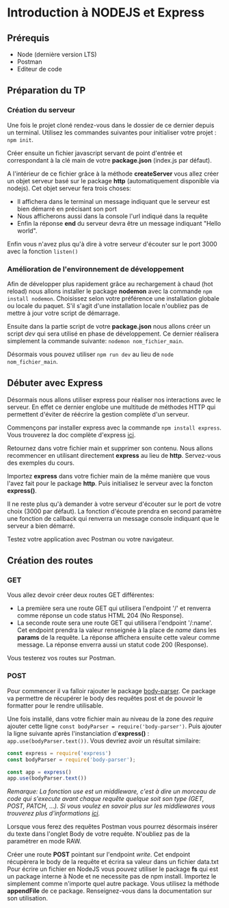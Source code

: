 # Introduction à NODEJS et Express

## Prérequis

- Node (dernière version LTS)
- Postman
- Editeur de code

## Préparation du TP

### Création du serveur

Une fois le projet cloné rendez-vous dans le dossier de ce dernier depuis un terminal. 
Utilisez les commandes suivantes pour initialiser votre projet : `npm init`.

Créer ensuite un fichier javascript servant de point d'entrée et correspondant à la clé main de votre **package.json** (index.js par défaut).

A l'intérieur de ce fichier grâce à la méthode **createServer** vous allez créer un objet serveur basé sur le package **http** (automatiquement disponible via nodejs).
Cet objet serveur fera trois choses:

- Il affichera dans le terminal un message indiquant que le serveur est bien démarré en précisant son port
- Nous afficherons aussi dans la console l'url indiqué dans la requête
- Enfin la réponse **end** du serveur devra être un message indiquant "Hello world".

Enfin vous n'avez plus qu'à dire à votre serveur d'écouter sur le port 3000 avec la fonction `listen()`

### Amélioration de l'environnement de développement

Afin de développer plus rapidement grâce au rechargement à chaud (hot reload) nous allons installer le package **nodemon** avec la commande `npm install nodemon`. Choisissez selon votre préférence une installation globale ou locale du paquet. S'il s'agit d'une installation locale n'oubliez pas de mettre à jour votre script de démarrage.

Ensuite dans la partie script de votre **package.json** nous allons créer un script *dev* qui sera utilisé en phase de développement. Ce dernier réalisera simplement la commande suivante: `nodemon nom_fichier_main`.

Désormais vous pouvez utiliser `npm run dev` au lieu de `node nom_fichier_main`.

## Débuter avec Express

Désormais nous allons utiliser express pour réaliser nos interactions avec le serveur. En effet ce dernier englobe une multitude de méthodes HTTP qui permettent d'éviter de réécrire la gestion complète d'un serveur.

Commençons par installer express avec la commande `npm install express`. Vous trouverez la doc complète d'express [ici](https://expressjs.com/fr/).

Retournez dans votre fichier main et supprimer son contenu. Nous allons recommencer en utilisant directement **express** au lieu de **http**. Servez-vous des exemples du cours.

Importez **express** dans votre fichier main de la même manière que vous l'avez fait pour le package **http**. Puis initialisez le serveur avec la foncton **express()**.

Il ne reste plus qu'à demander à votre serveur d'écouter sur le port de votre choix (3000 par défaut). La fonction d'écoute prendra en second paramètre une fonction de callback qui renverra un message console indiquant que le serveur a bien démarré.

Testez votre application avec Postman ou votre navigateur.

## Création des routes

### GET

Vous allez devoir créer deux routes GET différentes:

- La première sera une route GET qui utilisera l'endpoint '/' et renverra comme réponse un code status HTML 204 (No Response).
- La seconde route sera une route GET qui utilisera l'endpoint '/:name'. Cet endpoint prendra la valeur renseignée à la place de *name* dans les **params** de la requête. La réponse affichera ensuite cette valeur comme message. La réponse enverra aussi un statut code 200 (Response).

Vous testerez vos routes sur Postman.

### POST

Pour commencer il va falloir rajouter le package [body-parser](https://www.npmjs.com/package/body-parser). Ce package va permettre de récupérer le body des requêtes post et de pouvoir le formatter pour le rendre utilisable.

Une fois installé, dans votre fichier main au niveau de la zone des *require* ajouter cette ligne `const bodyParser = require('body-parser')`.
Puis ajouter la ligne suivante après l'instanciation d'**express()** : `app.use(bodyParser.text())`.
Vous devriez avoir un résultat similaire:

```javascript
const express = require('express')
const bodyParser = require('body-parser');

const app = express()
app.use(bodyParser.text())
```

*Remarque: La fonction use est un middleware, c'est à dire un morceau de code qui s'execute avant chaque requête quelque soit son type (GET, POST, PATCH, ...). Si vous voulez en savoir plus sur les middlewares vous trouverez plus d'informations [ici](https://expressjs.com/fr/guide/using-middleware.html).*

Lorsque vous ferez des requêtes Postman vous pourrez désormais insérer du texte dans l'onglet Body de votre requête. N'oubliez pas de la paramétrer en mode RAW.

Créer une route **POST** pointant sur l'endpoint *write*. Cet endpoint récupèrera le body de la requête et écrira sa valeur dans un fichier data.txt
Pour écrire un fichier en NodeJS vous pouvez utiliser le package **fs** qui est un package interne à Node et ne necessite pas de npm install. Importez le simplement comme n'importe quel autre package. Vous utilisez la méthode **appendFile** de ce package. Renseignez-vous dans la documentation sur son utilisation.
